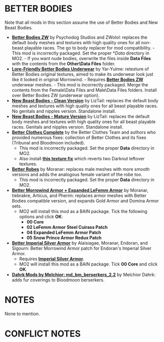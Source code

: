 # BETTER BODIES

Note that all mods in this section assume the use of Better Bodies and New Beast Bodies.

- [**Better Bodies ZW**](https://www.nexusmods.com/morrowind/mods/42395) by Psychodog Studios and ZWolol: replaces the default body meshes and textures with high quality ones for all non-beast playable races. The go to body replacer for mod compatibility.
	  - This mod is incorrectly packaged. Set the proper **Data* directory in MO2.
	  - If you want nude bodies, overwrite the files inside **Data Files** with the contents from the **Other\Data Files** folder.
- [**Lore-Friendly Better Bodies Underwear**](https://www.nexusmods.com/morrowind/mods/43065/) by Yar-Yulme: retexture of Better Bodies original textures, aimed to make its underwear look just like it looked in original Morrowind.
	  - Requires [**Better Bodies ZW**](https://www.nexusmods.com/morrowind/mods/42395) underwear meshes.
	  - This mod is incorrectly packaged. Merge the contents from the Female\Data Files and Male\Data Files folders. Install over Better Bodies ZW (underwear option).
- [**New Beast Bodies - Clean Version**](http://mw.modhistory.com/download-10-10928) by LizTail: replaces the default body meshes and textures with high quality ones for all beast playable races. No genitals and nipples version. Standalone install.
- [**New Beast Bodies - Mature Version**](http://mw.modhistory.com/download-10-11364) by LizTail: replaces the default body meshes and textures with high quality ones for all beast playable races. Genitals and nipples version. Standalone install.
- [**Better Clothes Complete**](https://www.nexusmods.com/morrowind/mods/47549) by the Better Clothes Team and authors who provided numerous fixes: collection of Better Clothes and its fixes (Tribunal and Bloodmoon included).
	- This mod is incorrectly packaged. Set the proper **Data** directory in MO2.
	- Also install [**this texture fix**](https://www.mediafire.com/file/hyw28dbyiyu152y/Better_Clothes_Complete_-_Darknut_Texture_Fix.zip/file) which reverts two Darknut leftover textures.
- [**Better Robes**](https://www.nexusmods.com/morrowind/mods/42773) by Moranar: replaces male meshes with more smooth versions and adds the analogous female variant of the robe too.
	- This mod is incorrectly packaged. Set the proper **Data** directory in MO2.
- [**Better Morrowind Armor + Expanded LeFemm Armor**](http://www.mediafire.com/file/pjtnkpw2je2xg3u/Better_Morrowind_Armor_%252B_Expanded_LeFemm_Armor_v1.0.zip/file) by Moranar, tiebrakre, Articus, and Pherim: replaces armor meshes with Better Bodies compatible version, and expands Gold Armor and Domina Armor sets.
	- MO2 will install this mod as a BAIN package. Tick the following options and click **OK**:
		- **00 Core**
		- **02 LeFemm Armor Steel Cuirass Patch**
		- **04 Expanded LeFemm Armor Patch**
		- **05 Snow Prince Armor Redux Patch**
- [**Better Imperial Silver Armor**](https://www.mediafire.com/file/cx0690qeklksy94/Better_Imperial_Silver_Armor_v1.01b.zip/file) by Alaisiagae, Moranar, Endoran, and Sigourn: Better Morrowind Armor patch for Endoran's Imperial Silver Armor.
	- Requires [**Imperial Silver Armor**](https://www.nexusmods.com/morrowind/mods/47751/?).
	- MO2 will install this mod as a BAIN package. Tick **00 Core** and click **OK**.
- [**Dahrk Mods by Melchior: md_bm_berserkers_2.2**](https://www.nexusmods.com/morrowind/mods/43528) by Melchior Dahrk: adds fur coverings to Bloodmoon berserkers.

# NOTES

None to mention.

# CONFLICT NOTES
